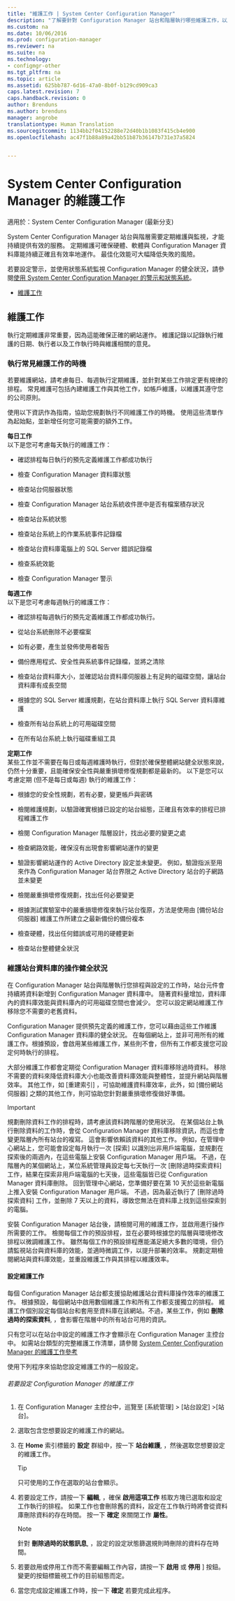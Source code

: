 ```yaml
---
title: "維護工作 | System Center Configuration Manager"
description: "了解要針對 Configuration Manager 站台和階層執行哪些維護工作，以及何時執行這些工作。"
ms.custom: na
ms.date: 10/06/2016
ms.prod: configuration-manager
ms.reviewer: na
ms.suite: na
ms.technology:
- configmgr-other
ms.tgt_pltfrm: na
ms.topic: article
ms.assetid: 625bb787-6d16-47a0-8b0f-b129cd909ca3
caps.latest.revision: 7
caps.handback.revision: 0
author: Brenduns
ms.author: brenduns
manager: angrobe
translationtype: Human Translation
ms.sourcegitcommit: 1134bb2f04152288e72d40b1b1083f415cb4e900
ms.openlocfilehash: ac47f1b88a89a42bb51b87b36147b731e37a5824


---
```

# <a name="maintenance-tasks-for-system-center-configuration-manager"></a>System Center Configuration Manager 的維護工作

適用於：System Center Configuration Manager (最新分支)

System Center Configuration Manager 站台與階層需要定期維護與監視，才能持續提供有效的服務。 定期維護可確保硬體、軟體與 Configuration Manager 資料庫能持續正確且有效率地運作。 最佳化效能可大幅降低失敗的風險。  

 若要設定警示，並使用狀態系統監視 Configuration Manager 的健全狀況，請參閱[使用 System Center Configuration Manager 的警示和狀態系統](../../../core/servers/manage/use-alerts-and-the-status-system.md)。  

-   [維護工作](#bkmk_MTs)  

##  <a name="a-namebkmkmtsa-maintenance-tasks"></a><a name="bkmk_MTs"></a> 維護工作  
 執行定期維護非常重要，因為這能確保正確的網站運作。 維護記錄以記錄執行維護的日期、執行者以及工作執行時與維護相關的意見。  

### <a name="when-to-perform-common-maintenance-tasks"></a>執行常見維護工作的時機  
 若要維護網站，請考慮每日、每週執行定期維護，並針對某些工作排定更有規律的排程。 常見維護可包括內建維護工作與其他工作，如帳戶維護，以維護其遵守您的公司原則。  

 使用以下資訊作為指南，協助您規劃執行不同維護工作的時機。 使用這些清單作為起始點，並新增任何您可能需要的額外工作。  

**每日工作**   
以下是您可考慮每天執行的維護工作：  

-   確認排程每日執行的預先定義維護工作都成功執行  

-   檢查 Configuration Manager 資料庫狀態  

-   檢查站台伺服器狀態  

-   檢查 Configuration Manager 站台系統收件匣中是否有檔案積存狀況  

-   檢查站台系統狀態  

-   檢查站台系統上的作業系統事件記錄檔  

-   檢查站台資料庫電腦上的 SQL Server 錯誤記錄檔  

-   檢查系統效能  

-   檢查 Configuration Manager 警示  

**每週工作**   
以下是您可考慮每週執行的維護工作：  

-   確認排程每週執行的預先定義維護工作都成功執行。  

-   從站台系統刪除不必要檔案  

-   如有必要，產生並發佈使用者報告  

-   備份應用程式、安全性與系統事件記錄檔，並將之清除  

-   檢查站台資料庫大小，並確認站台資料庫伺服器上有足夠的磁碟空間，讓站台資料庫有成長空間  

-   根據您的 SQL Server 維護規劃，在站台資料庫上執行 SQL Server 資料庫維護  

-   檢查所有站台系統上的可用磁碟空間  

-   在所有站台系統上執行磁碟重組工具  

**定期工作**   
某些工作並不需要在每日或每週維護時執行，但對於確保整體網站健全狀態來說，仍然十分重要，且能確保安全性與嚴重損壞修復規劃都是最新的。 以下是您可以考慮定期 (但不是每日或每週) 執行的維護工作：  

-   根據您的安全性規劃，若有必要，變更帳戶與密碼  

-   檢閱維護規劃，以驗證確實根據已設定的站台組態，正確且有效率的排程已排程維護工作  

-   檢閱 Configuration Manager 階層設計，找出必要的變更之處  

-   檢查網路效能，確保沒有出現會影響網站運作的變更  

-   驗證影響網站運作的 Active Directory 設定並未變更。 例如，驗證指派至用來作為 Configuration Manager 站台界限之 Active Directory 站台的子網路並未變更  

-   檢閱嚴重損壞修復規劃，找出任何必要變更  

-   根據測試實驗室中的嚴重損壞修復來執行站台復原，方法是使用由 [備份站台伺服器] 維護工作所建立之最新備份的備份複本  

-   檢查硬體，找出任何錯誤或可用的硬體更新  

-   檢查站台整體健全狀況  

###  <a name="a-namebkmkusemtsa-maintain-the-operational-health-of-your-site-database"></a><a name="BKMK_UseMTs"></a> 維護站台資料庫的操作健全狀況  
 在 Configuration Manager 站台與階層執行您排程與設定的工作時，站台元件會持續將資料新增到 Configuration Manager 資料庫中。 隨著資料量增加，資料庫內的資料庫效能與資料庫內的可用磁碟空間也會減少。 您可以設定網站維護工作移除您不需要的老舊資料。  

 Configuration Manager 提供預先定義的維護工作，您可以藉由這些工作維護 Configuration Manager 資料庫的健全狀況。 在每個網站上，並非可用所有的維護工作。根據預設，會啟用某些維護工作，某些則不會，但所有工作都支援您可設定何時執行的排程。  

 大部分維護工作都會定期從 Configuration Manager 資料庫移除過時資料。 移除不需要的資料來降低資料庫大小也能改善資料庫效能與整體性，並提升網站與階層效率。 其他工作，如 [重建索引] ，可協助維護資料庫效率，此外，如 [備份網站伺服器]  之類的其他工作，則可協助您針對嚴重損壞修復做好準備。  

> [!IMPORTANT]  
>  規劃刪除資料工作的排程時，請考慮該資料跨階層的使用狀況。 在某個站台上執行刪除資料的工作時，會從 Configuration Manager 資料庫移除資訊，而這也會變更階層內所有站台的複寫。 這會影響依賴該資料的其他工作。 例如，在管理中心網站上，您可能會設定每月執行一次 [探索] 以識別出非用戶端電腦，並規劃在探索後的兩週內，在這些電腦上安裝 Configuration Manager 用戶端。 不過，在階層內的某個網站上，某位系統管理員設定每七天執行一次 [刪除過時探索資料] 工作，結果在探索非用戶端電腦的七天後，這些電腦皆已從 Configuration Manager 資料庫刪除。 回到管理中心網站，您準備好要在第 10 天於這些新電腦上推入安裝 Configuration Manager 用戶端。 不過，因為最近執行了 [刪除過時探索資料] 工作，並刪除 7 天以上的資料，導致您無法在資料庫上找到這些探索到的電腦。  

安裝 Configuration Manager 站台後，請檢閱可用的維護工作，並啟用進行操作所需要的工作。 檢閱每個工作的預設排程，並在必要時根據您的階層與環境修改排程以微調維護工作。 雖然每個工作的預設排程應能滿足絕大多數的環境，但仍請監視站台與資料庫的效能，並適時微調工作，以提升部署的效率。 規劃定期檢閱網站與資料庫效能，並重設維護工作與其排程以維護效率。  

#### <a name="configure-maintenance-tasks"></a>設定維護工作  
 每個 Configuration Manager 站台都支援協助維護站台資料庫操作效率的維護工作。 根據預設，每個網站中啟用數個維護工作和所有工作都支援獨立的排程。 維護工作個別設定每個站台和套用至資料庫在該網站。不過，某些工作，例如 **刪除過時的探索資料**, ，會影響在階層中的所有站台可用的資訊。  

 只有您可以在站台中設定的維護工作才會顯示在 Configuration Manager 主控台中。 如需站台類型的完整維護工作清單，請參閱 [System Center Configuration Manager 的維護工作參考](../../../core/servers/manage/reference-for-maintenance-tasks.md)  

 使用下列程序來協助您設定維護工作的一般設定。  

###### <a name="to-configure-maintenance-tasks-for-configuration-manager"></a>若要設定 Configuration Manager 的維護工作  

1.  在 Configuration Manager 主控台中，巡覽至 [系統管理] > [站台設定] >[站台]。  

2.  選取包含您想要設定的維護工作的網站。  

3.  在 **Home** 索引標籤的 **設定** 群組中，按一下 **站台維護**, ，然後選取您想要設定的維護工作。  

    > [!TIP]  
    >  只可使用的工作在選取的站台會顯示。  

4.  若要設定工作，請按一下 **編輯**, ，確保 **啟用這項工作** 核取方塊已選取和設定工作執行的排程。 如果工作也會刪除舊的資料，設定在工作執行時將會從資料庫刪除資料的存在時間。 按一下 **確定** 來關閉工作 **屬性**。  

    > [!NOTE]  
    >  針對 **刪除過時的狀態訊息**, ，設定的設定狀態篩選規則時刪除的資料存在時間。  

5.  若要啟用或停用工作而不需要編輯工作內容，請按一下 **啟用** 或 **停用** ] 按鈕。 變更的按鈕標籤視工作的目前組態而定。  

6.  當您完成設定維護工作時，按一下 **確定** 若要完成此程序。



<!--HONumber=Nov16_HO1-->


